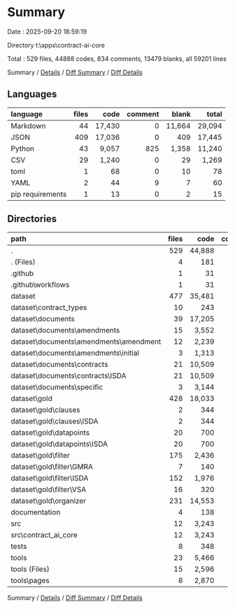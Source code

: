 # Summary

Date : 2025-09-20 18:59:19

Directory t:\\apps\\contract-ai-core

Total : 529 files,  44888 codes, 834 comments, 13479 blanks, all 59201 lines

Summary / [Details](details.md) / [Diff Summary](diff.md) / [Diff Details](diff-details.md)

## Languages
| language | files | code | comment | blank | total |
| :--- | ---: | ---: | ---: | ---: | ---: |
| Markdown | 44 | 17,430 | 0 | 11,664 | 29,094 |
| JSON | 409 | 17,036 | 0 | 409 | 17,445 |
| Python | 43 | 9,057 | 825 | 1,358 | 11,240 |
| CSV | 29 | 1,240 | 0 | 29 | 1,269 |
| toml | 1 | 68 | 0 | 10 | 78 |
| YAML | 2 | 44 | 9 | 7 | 60 |
| pip requirements | 1 | 13 | 0 | 2 | 15 |

## Directories
| path | files | code | comment | blank | total |
| :--- | ---: | ---: | ---: | ---: | ---: |
| . | 529 | 44,888 | 834 | 13,479 | 59,201 |
| . (Files) | 4 | 181 | 9 | 53 | 243 |
| .github | 1 | 31 | 0 | 3 | 34 |
| .github\\workflows | 1 | 31 | 0 | 3 | 34 |
| dataset | 477 | 35,481 | 0 | 12,002 | 47,483 |
| dataset\\contract_types | 10 | 243 | 0 | 10 | 253 |
| dataset\\documents | 39 | 17,205 | 0 | 11,564 | 28,769 |
| dataset\\documents\\amendments | 15 | 3,552 | 0 | 2,719 | 6,271 |
| dataset\\documents\\amendments\\amendment | 12 | 2,239 | 0 | 1,549 | 3,788 |
| dataset\\documents\\amendments\\initial | 3 | 1,313 | 0 | 1,170 | 2,483 |
| dataset\\documents\\contracts | 21 | 10,509 | 0 | 6,957 | 17,466 |
| dataset\\documents\\contracts\\ISDA | 21 | 10,509 | 0 | 6,957 | 17,466 |
| dataset\\documents\\specific | 3 | 3,144 | 0 | 1,888 | 5,032 |
| dataset\\gold | 428 | 18,033 | 0 | 428 | 18,461 |
| dataset\\gold\\clauses | 2 | 344 | 0 | 2 | 346 |
| dataset\\gold\\clauses\\ISDA | 2 | 344 | 0 | 2 | 346 |
| dataset\\gold\\datapoints | 20 | 700 | 0 | 20 | 720 |
| dataset\\gold\\datapoints\\ISDA | 20 | 700 | 0 | 20 | 720 |
| dataset\\gold\\filter | 175 | 2,436 | 0 | 175 | 2,611 |
| dataset\\gold\\filter\\GMRA | 7 | 140 | 0 | 7 | 147 |
| dataset\\gold\\filter\\ISDA | 152 | 1,976 | 0 | 152 | 2,128 |
| dataset\\gold\\filter\\VSA | 16 | 320 | 0 | 16 | 336 |
| dataset\\gold\\organizer | 231 | 14,553 | 0 | 231 | 14,784 |
| documentation | 4 | 138 | 0 | 63 | 201 |
| src | 12 | 3,243 | 416 | 495 | 4,154 |
| src\\contract_ai_core | 12 | 3,243 | 416 | 495 | 4,154 |
| tests | 8 | 348 | 42 | 63 | 453 |
| tools | 23 | 5,466 | 367 | 800 | 6,633 |
| tools (Files) | 15 | 2,596 | 233 | 474 | 3,303 |
| tools\\pages | 8 | 2,870 | 134 | 326 | 3,330 |

Summary / [Details](details.md) / [Diff Summary](diff.md) / [Diff Details](diff-details.md)
